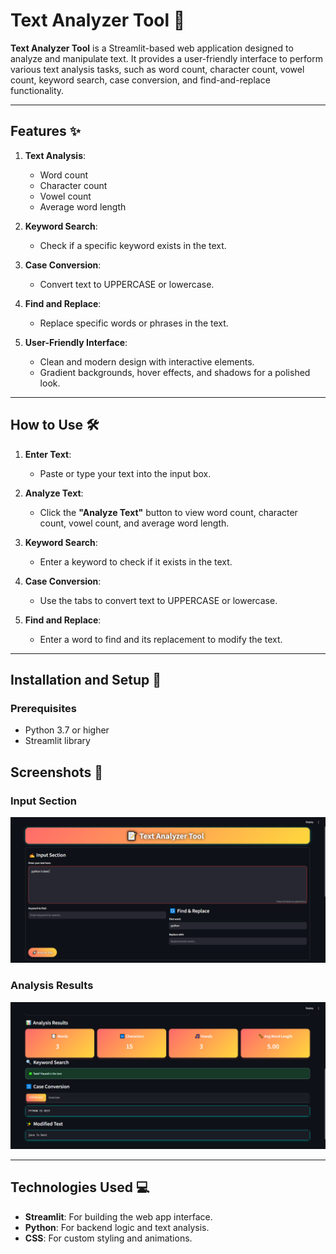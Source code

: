 # Text Analyzer Tool 📝

**Text Analyzer Tool** is a Streamlit-based web application designed to analyze and manipulate text. It provides a user-friendly interface to perform various text analysis tasks, such as word count, character count, vowel count, keyword search, case conversion, and find-and-replace functionality.

---

## Features ✨

1. **Text Analysis**:
   - Word count
   - Character count
   - Vowel count
   - Average word length

2. **Keyword Search**:
   - Check if a specific keyword exists in the text.

3. **Case Conversion**:
   - Convert text to UPPERCASE or lowercase.

4. **Find and Replace**:
   - Replace specific words or phrases in the text.

5. **User-Friendly Interface**:
   - Clean and modern design with interactive elements.
   - Gradient backgrounds, hover effects, and shadows for a polished look.

---

## How to Use 🛠️

1. **Enter Text**:
   - Paste or type your text into the input box.

2. **Analyze Text**:
   - Click the **"Analyze Text"** button to view word count, character count, vowel count, and average word length.

3. **Keyword Search**:
   - Enter a keyword to check if it exists in the text.

4. **Case Conversion**:
   - Use the tabs to convert text to UPPERCASE or lowercase.

5. **Find and Replace**:
   - Enter a word to find and its replacement to modify the text.

---

## Installation and Setup 🚀

### Prerequisites
- Python 3.7 or higher
- Streamlit library

## Screenshots 📸

### Input Section
![Input Section](screenshots/input.png)

### Analysis Results
![Analysis Results](screenshots/result.png)

---

## Technologies Used 💻

- **Streamlit**: For building the web app interface.
- **Python**: For backend logic and text analysis.
- **CSS**: For custom styling and animations.
